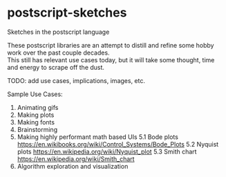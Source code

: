 # postscript-sketches
Sketches in the postscript language

These postscript libraries are an attempt to distill and refine some hobby work over the past couple decades.  
This still has relevant use cases today, but it will take some thought, time and energy to scrape off the dust.

TODO:  add use cases, implications, images, etc.

Sample Use Cases:
1. Animating gifs
2. Making plots
3. Making fonts
4. Brainstorming
5. Making highly performant math based UIs
   5.1 Bode plots https://en.wikibooks.org/wiki/Control_Systems/Bode_Plots
   5.2 Nyquist plots https://en.wikipedia.org/wiki/Nyquist_plot
   5.3 Smith chart https://en.wikipedia.org/wiki/Smith_chart
6. Algorithm exploration and visualization

